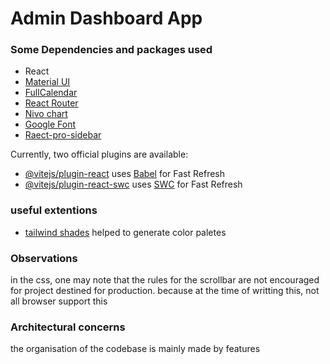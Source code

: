 # Admin Dashboard App

### Some Dependencies and packages used

- React
- [Material UI](https://mui.com/)
- [FullCalendar](https://fullcalendar.io/docs/react)
- [React Router](https://reactrouter.com/en/main)
- [Nivo chart](https://nivo.rocks/)
- [Google Font](https://fonts.google.com/specimen/Source+Sans+3?query=source+)
- [Raect-pro-sidebar](https://www.npmjs.com/package/react-pro-sidebar)

Currently, two official plugins are available:

- [@vitejs/plugin-react](https://github.com/vitejs/vite-plugin-react/blob/main/packages/plugin-react/README.md) uses [Babel](https://babeljs.io/) for Fast Refresh
- [@vitejs/plugin-react-swc](https://github.com/vitejs/vite-plugin-react-swc) uses [SWC](https://swc.rs/) for Fast Refresh

### useful extentions

- [tailwind shades](https://github.com/bourhaouta/vscode-tailwindshades) helped to generate color paletes

### Observations

in the css, one may note that the rules for the scrollbar are not encouraged for project destined for production. because at the time of writting this, not all browser support this

### Architectural concerns

the organisation of the codebase is mainly made by features
